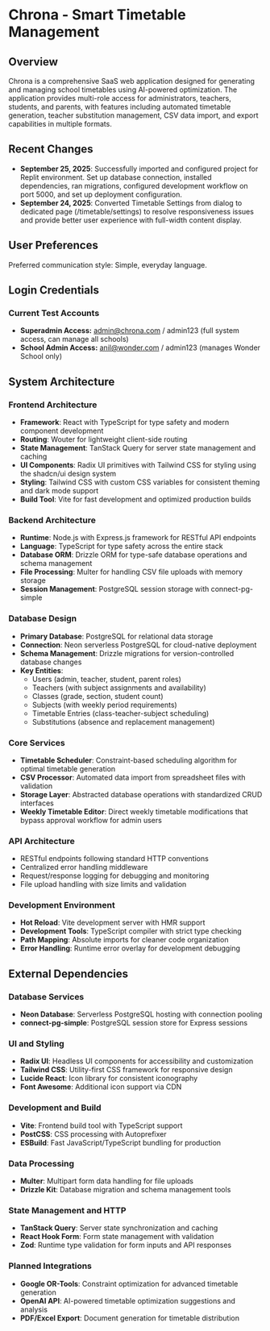 # Chrona - Smart Timetable Management

## Overview

Chrona is a comprehensive SaaS web application designed for generating and managing school timetables using AI-powered optimization. The application provides multi-role access for administrators, teachers, students, and parents, with features including automated timetable generation, teacher substitution management, CSV data import, and export capabilities in multiple formats.

## Recent Changes

- **September 25, 2025**: Successfully imported and configured project for Replit environment. Set up database connection, installed dependencies, ran migrations, configured development workflow on port 5000, and set up deployment configuration.
- **September 24, 2025**: Converted Timetable Settings from dialog to dedicated page (/timetable/settings) to resolve responsiveness issues and provide better user experience with full-width content display.

## User Preferences

Preferred communication style: Simple, everyday language.

## Login Credentials

### Current Test Accounts
- **Superadmin Access:** admin@chrona.com / admin123 (full system access, can manage all schools)
- **School Admin Access:** anil@wonder.com / admin123 (manages Wonder School only)

## System Architecture

### Frontend Architecture
- **Framework**: React with TypeScript for type safety and modern component development
- **Routing**: Wouter for lightweight client-side routing
- **State Management**: TanStack Query for server state management and caching
- **UI Components**: Radix UI primitives with Tailwind CSS for styling using the shadcn/ui design system
- **Styling**: Tailwind CSS with custom CSS variables for consistent theming and dark mode support
- **Build Tool**: Vite for fast development and optimized production builds

### Backend Architecture
- **Runtime**: Node.js with Express.js framework for RESTful API endpoints
- **Language**: TypeScript for type safety across the entire stack
- **Database ORM**: Drizzle ORM for type-safe database operations and schema management
- **File Processing**: Multer for handling CSV file uploads with memory storage
- **Session Management**: PostgreSQL session storage with connect-pg-simple

### Database Design
- **Primary Database**: PostgreSQL for relational data storage
- **Connection**: Neon serverless PostgreSQL for cloud-native deployment
- **Schema Management**: Drizzle migrations for version-controlled database changes
- **Key Entities**:
  - Users (admin, teacher, student, parent roles)
  - Teachers (with subject assignments and availability)
  - Classes (grade, section, student count)
  - Subjects (with weekly period requirements)
  - Timetable Entries (class-teacher-subject scheduling)
  - Substitutions (absence and replacement management)

### Core Services
- **Timetable Scheduler**: Constraint-based scheduling algorithm for optimal timetable generation
- **CSV Processor**: Automated data import from spreadsheet files with validation
- **Storage Layer**: Abstracted database operations with standardized CRUD interfaces
- **Weekly Timetable Editor**: Direct weekly timetable modifications that bypass approval workflow for admin users

### API Architecture
- RESTful endpoints following standard HTTP conventions
- Centralized error handling middleware
- Request/response logging for debugging and monitoring
- File upload handling with size limits and validation

### Development Environment
- **Hot Reload**: Vite development server with HMR support
- **Development Tools**: TypeScript compiler with strict type checking
- **Path Mapping**: Absolute imports for cleaner code organization
- **Error Handling**: Runtime error overlay for development debugging

## External Dependencies

### Database Services
- **Neon Database**: Serverless PostgreSQL hosting with connection pooling
- **connect-pg-simple**: PostgreSQL session store for Express sessions

### UI and Styling
- **Radix UI**: Headless UI components for accessibility and customization
- **Tailwind CSS**: Utility-first CSS framework for responsive design
- **Lucide React**: Icon library for consistent iconography
- **Font Awesome**: Additional icon support via CDN

### Development and Build
- **Vite**: Frontend build tool with TypeScript support
- **PostCSS**: CSS processing with Autoprefixer
- **ESBuild**: Fast JavaScript/TypeScript bundling for production

### Data Processing
- **Multer**: Multipart form data handling for file uploads
- **Drizzle Kit**: Database migration and schema management tools

### State Management and HTTP
- **TanStack Query**: Server state synchronization and caching
- **React Hook Form**: Form state management with validation
- **Zod**: Runtime type validation for form inputs and API responses

### Planned Integrations
- **Google OR-Tools**: Constraint optimization for advanced timetable generation
- **OpenAI API**: AI-powered timetable optimization suggestions and analysis
- **PDF/Excel Export**: Document generation for timetable distribution